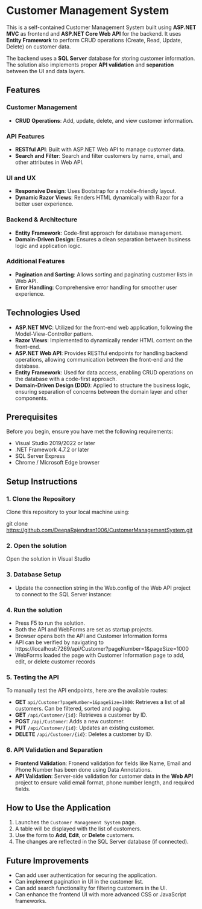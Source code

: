 # Customer Management System
This is a self-contained Customer Management System built using **ASP.NET MVC** as frontend and **ASP.NET Core Web API** for the backend. It uses **Entity Framework** to perform CRUD operations (Create, Read, Update, Delete) on customer data.

The backend uses a **SQL Server** database for storing customer information. The solution also implements proper **API validation** and **separation** between the UI and data layers.

## Features

### Customer Management
- **CRUD Operations**: Add, update, delete, and view customer information.

### API Features
- **RESTful API**: Built with ASP.NET Web API to manage customer data.
- **Search and Filter**: Search and filter customers by name, email, and other attributes in Web API.

### UI and UX
- **Responsive Design**: Uses Bootstrap for a mobile-friendly layout.
- **Dynamic Razor Views**: Renders HTML dynamically with Razor for a better user experience.

### Backend & Architecture
- **Entity Framework**: Code-first approach for database management.
- **Domain-Driven Design**: Ensures a clean separation between business logic and application logic.

### Additional Features
- **Pagination and Sorting**: Allows sorting and paginating customer lists in Web API.
- **Error Handling**: Comprehensive error handling for smoother user experience.

## Technologies Used

- **ASP.NET MVC**: Utilized for the front-end web application, following the Model-View-Controller pattern.
- **Razor Views**: Implemented to dynamically render HTML content on the front-end.
- **ASP.NET Web API**: Provides RESTful endpoints for handling backend operations, allowing communication between the front-end and the database.
- **Entity Framework**: Used for data access, enabling CRUD operations on the database with a code-first approach.
- **Domain-Driven Design (DDD)**: Applied to structure the business logic, ensuring separation of concerns between the domain layer and other components.

## Prerequisites

Before you begin, ensure you have met the following requirements:

- Visual Studio 2019/2022 or later
- .NET Framework 4.7.2 or later
- SQL Server Express
- Chrome / Microsoft Edge browser

## Setup Instructions

### 1. Clone the Repository

Clone this repository to your local machine using:

git clone https://github.com/DeepaRajendran1006/CustomerManagementSystem.git

### 2. Open the solution

Open the solution in Visual Studio

### 3. Database Setup

- Update the connection string in the Web.config of the Web API project to connect to the SQL Server instance:

 <connectionStrings>
    <add name="DefaultConnection" connectionString="Server=<server-name>;Initial Catalog=CustomerDB;Integrated Security=True" providerName="System.Data.SqlClient"/>
  </connectionStrings>

### 4. Run the solution

- Press F5 to run the solution.
- Both the API and WebForms are set as startup projects.
- Browser opens both the API and Customer Information forms
- API can be verified by navigating to https://localhost:7269/api/Customer?pageNumber=1&pageSize=1000
- WebForms loaded the page with Customer Information page to add, edit, or delete customer records

### 5. Testing the API

To manually test the API endpoints, here are the available routes:

- **GET** `api/Customer?pageNumber=1&pageSize=1000`: Retrieves a list of all customers. Can be filtered, sorted and paging.
- **GET** `/api/Customer/{id}`: Retrieves a customer by ID.
- **POST** `/api/Customer`: Adds a new customer.
- **PUT** `/api/Customer/{id}`: Updates an existing customer.
- **DELETE** `/api/Customer/{id}`: Deletes a customer by ID.

### 6. API Validation and Separation

- **Frontend Validation**: Fronend validation for fields like Name, Email and Phone Number has been done using Data Annotations.
- **API Validation**: Server-side validation for customer data in the **Web API** project to ensure valid email format, phone number length, and required fields.

## How to Use the Application

1. Launches the `Customer Management System` page.
2. A table will be displayed with the list of customers.
3. Use the form to **Add**, **Edit**, or **Delete** customers.
4. The changes are reflected in the SQL Server database (if connected).

## Future Improvements

- Can add user authentication for securing the application.
- Can implement pagination in UI in the customer list.
- Can add search functionality for filtering customers in the UI.
- Can enhance the frontend UI with more advanced CSS or JavaScript frameworks.
